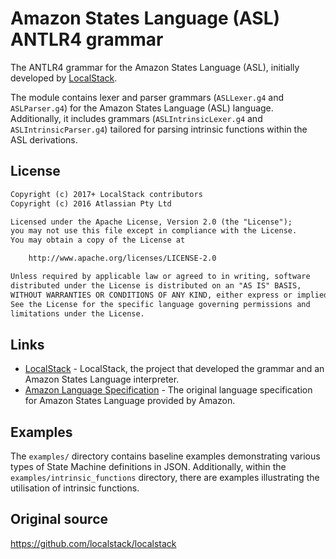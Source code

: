 # Amazon States Language (ASL) ANTLR4 grammar

The ANTLR4 grammar for the Amazon States Language (ASL), initially developed by 
[LocalStack](github.com/localstack/localstack).

The module contains lexer and parser grammars (`ASLLexer.g4` and `ASLParser.g4`) for 
the Amazon States Language (ASL) language. Additionally, it includes grammars 
(`ASLIntrinsicLexer.g4` and `ASLIntrinsicParser.g4`) tailored for parsing intrinsic 
functions within the ASL derivations.

## License
```txt
Copyright (c) 2017+ LocalStack contributors
Copyright (c) 2016 Atlassian Pty Ltd

Licensed under the Apache License, Version 2.0 (the "License");
you may not use this file except in compliance with the License.
You may obtain a copy of the License at

    http://www.apache.org/licenses/LICENSE-2.0

Unless required by applicable law or agreed to in writing, software
distributed under the License is distributed on an "AS IS" BASIS,
WITHOUT WARRANTIES OR CONDITIONS OF ANY KIND, either express or implied.
See the License for the specific language governing permissions and
limitations under the License.
```

## Links

* [LocalStack](https://github.com/localstack/localstack) - LocalStack, the project 
that developed the grammar and an Amazon States Language interpreter.
* [Amazon Language Specification](https://states-language.net/spec.html) - The original 
language specification for Amazon States Language provided by Amazon.


## Examples
The `examples/` directory contains baseline examples demonstrating various types
of State Machine definitions in JSON. Additionally, within the `examples/intrinsic_functions` 
directory, there are examples illustrating the utilisation of intrinsic functions.

## Original source
<https://github.com/localstack/localstack>
